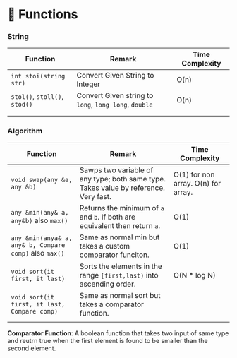 # 🚀 Functions

### String

| Function                      | Remark                                                | Time Complexity |
| ----------------------------- | ----------------------------------------------------- | --------------- |
| `int stoi(string str)`        | Convert Given String to Integer                       | O(n)            |
| `stol()`, `stoll()`, `stod()` | Convert Given string to `long`, `long long`, `double` | O(n)            |
|                               |                                                       |                 |
|                               |                                                       |                 |

### Algorithm

| Function                                               | Remark                                                                                | Time Complexity                     |
| ------------------------------------------------------ | ------------------------------------------------------------------------------------- | ----------------------------------- |
| `void swap(any &a, any &b)`                            | Sawps two variable of any type; both same type. Takes value by reference. Very fast.  | O(1) for non array. O(n) for array. |
| `any &min(any& a, any&b)` also `max()`                 | Returns the minimum of `a` and `b`. If both are equivalent then return `a`.           | O(1)                                |
| `any &min(anya& a, any& b, Compare comp)` also `max()` | Same as normal min but takes a custom comparator funciton.                            | O(1)                                |
| `void sort(it first, it last)`                         | Sorts the elements in the range `[first,last)` into ascending order.                  | O(N \* log N)                       |
| `void sort(it first, it last, Compare comp)`           | Same as normal sort but takes a comparator function.                                  |                                     |
|                                                        |                                                                                       |                                     |

**Comparator Function**: A boolean function that takes two input of same type and reutrn true when the first element is found to be smaller than the second element.&#x20;
